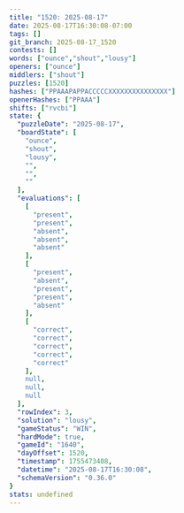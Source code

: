 ```yaml
---
title: "1520: 2025-08-17"
date: 2025-08-17T16:30:08-07:00
tags: []
git_branch: 2025-08-17_1520
contests: []
words: ["ounce","shout","lousy"]
openers: ["ounce"]
middlers: ["shout"]
puzzles: [1520]
hashes: ["PPAAAPAPPACCCCCXXXXXXXXXXXXXXX"]
openerHashes: ["PPAAA"]
shifts: ["rvcbi"]
state: {
  "puzzleDate": "2025-08-17",
  "boardState": [
    "ounce",
    "shout",
    "lousy",
    "",
    "",
    ""
  ],
  "evaluations": [
    [
      "present",
      "present",
      "absent",
      "absent",
      "absent"
    ],
    [
      "present",
      "absent",
      "present",
      "present",
      "absent"
    ],
    [
      "correct",
      "correct",
      "correct",
      "correct",
      "correct"
    ],
    null,
    null,
    null
  ],
  "rowIndex": 3,
  "solution": "lousy",
  "gameStatus": "WIN",
  "hardMode": true,
  "gameId": "1640",
  "dayOffset": 1520,
  "timestamp": 1755473408,
  "datetime": "2025-08-17T16:30:08",
  "schemaVersion": "0.36.0"
}
stats: undefined
---
```

<!-- more -->
